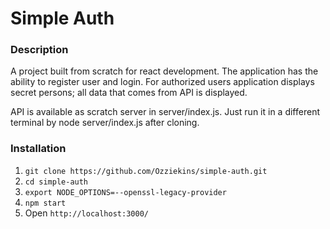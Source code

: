 # Simple Auth

### Description
A project built from scratch for react development. The application has the ability to register user and login. For authorized users application displays secret persons; all data that comes from API is displayed.

API is available as scratch server in server/index.js. Just run it in a different terminal by node server/index.js after cloning.

### Installation
1. `git clone https://github.com/Ozziekins/simple-auth.git`
2. `cd simple-auth`
3. `export NODE_OPTIONS=--openssl-legacy-provider`
4. `npm start`
5. Open `http://localhost:3000/`